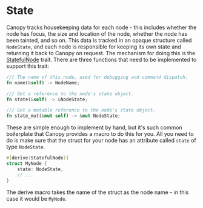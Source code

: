 # State

Canopy tracks housekeeping data for each node - this includes whether the node has focus, the size and location of the
node, whether the node has been tainted, and so on. This data is tracked in an opaque structure called `NodeState`, and
each node is responsible for keeping its own state and returning it back to Canopy on request. The mechanism for doing
this is the [StatefulNode](doc/canopy/trait.StatefulNode.html) trait. There are three functions that need to be implemented to support this trait:

```rust
/// The name of this node, used for debugging and command dispatch.
fn name(&self) -> NodeName;

/// Get a reference to the node's state object.
fn state(&self) -> &NodeState;

/// Get a mutable reference to the node's state object.
fn state_mut(&mut self) -> &mut NodeState;
```

These are simple enough to implement by hand, but it's such common boilerplate that Canopy provides a macro to do this
for you. All you need to do is make sure that the struct for your node has an attribute called `state` of type
`NodeState`.

```rust
#[derive(StatefulNode)]
struct MyNode {
    state: NodeState,
    // ...
}
```

The derive macro takes the name of the struct as the node name - in this case it would be `MyNode`.

